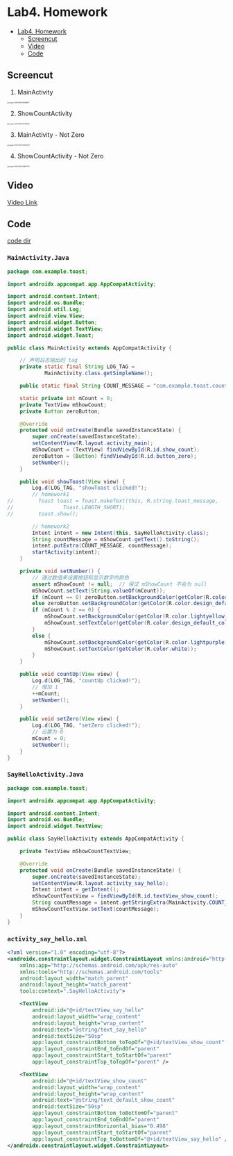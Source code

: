 # Lab4. Homework


- [Lab4. Homework](#lab4-homework)
  - [Screencut](#screencut)
  - [Video](#video)
  - [Code](#code)


## Screencut

1. MainActivity

<img src="../../../asset/Lab4/Practice/MainActivity_layout_homework.png" alt="image-20210402205658561" style="zoom:25%;" />

2. ShowCountActivity

<img src="../../../asset/Lab4/Practice/MainActivity_layout_homework_showcount.png" alt="image-20210402205742655" style="zoom:25%;" />

3. MainActivity - Not Zero

<img src="../../../asset/Lab4/Practice/MainActivity_layout_homework_not_0.png" alt="image-20210402205823933" style="zoom:25%;" />

4. ShowCountActivity - Not Zero

<img src="../../../asset/Lab4/Practice/MainActivity_layout_homework_not_0_showcount.png" alt="image-20210402205857774" style="zoom:25%;" />

## Video

[Video Link](./Lab4_homework.mov)

## Code

[code dir](./code)

### `MainActivity.Java`

```Java
package com.example.toast;

import androidx.appcompat.app.AppCompatActivity;

import android.content.Intent;
import android.os.Bundle;
import android.util.Log;
import android.view.View;
import android.widget.Button;
import android.widget.TextView;
import android.widget.Toast;

public class MainActivity extends AppCompatActivity {

    // 声明日志输出的 tag
    private static final String LOG_TAG =
            MainActivity.class.getSimpleName();

    public static final String COUNT_MESSAGE = "com.example.toast.count.message";

    static private int mCount = 0;
    private TextView mShowCount;
    private Button zeroButton;

    @Override
    protected void onCreate(Bundle savedInstanceState) {
        super.onCreate(savedInstanceState);
        setContentView(R.layout.activity_main);
        mShowCount = (TextView) findViewById(R.id.show_count);
        zeroButton = (Button) findViewById(R.id.button_zero);
        setNumber();
    }

    public void showToast(View view) {
        Log.d(LOG_TAG, "showToast clicked!");
        // homework1
//        Toast toast = Toast.makeText(this, R.string.toast_message,
//                Toast.LENGTH_SHORT);
//        toast.show();

        // homework2
        Intent intent = new Intent(this, SayHelloActivity.class);
        String countMessage = mShowCount.getText().toString();
        intent.putExtra(COUNT_MESSAGE, countMessage);
        startActivity(intent);
    }

    private void setNumber() {
        // 通过数值来设置按钮和显示数字的颜色
        assert mShowCount != null;  // 保证 mShowCount 不会为 null
        mShowCount.setText(String.valueOf(mCount));
        if (mCount == 0) zeroButton.setBackgroundColor(getColor(R.color.gray));
        else zeroButton.setBackgroundColor(getColor(R.color.design_default_color_primary));
        if (mCount % 2 == 0) {
            mShowCount.setBackgroundColor(getColor(R.color.lightyellow));
            mShowCount.setTextColor(getColor(R.color.design_default_color_primary));
        }
        else {
            mShowCount.setBackgroundColor(getColor(R.color.lightpurple));
            mShowCount.setTextColor(getColor(R.color.white));
        }
    }

    public void countUp(View view) {
        Log.d(LOG_TAG, "countUp clicked!");
        // 增加 1
        ++mCount;
        setNumber();
    }

    public void setZero(View view) {
        Log.d(LOG_TAG, "setZero clicked!");
        // 设置为 0
        mCount = 0;
        setNumber();
    }
}
```

### `SayHelloActivity.Java`

```Java
package com.example.toast;

import androidx.appcompat.app.AppCompatActivity;

import android.content.Intent;
import android.os.Bundle;
import android.widget.TextView;

public class SayHelloActivity extends AppCompatActivity {

    private TextView mShowCountTextView;

    @Override
    protected void onCreate(Bundle savedInstanceState) {
        super.onCreate(savedInstanceState);
        setContentView(R.layout.activity_say_hello);
        Intent intent = getIntent();
        mShowCountTextView = findViewById(R.id.textView_show_count);
        String countMessage = intent.getStringExtra(MainActivity.COUNT_MESSAGE);
        mShowCountTextView.setText(countMessage);
    }
}
```

### `activity_say_hello.xml`

```xml
<?xml version="1.0" encoding="utf-8"?>
<androidx.constraintlayout.widget.ConstraintLayout xmlns:android="http://schemas.android.com/apk/res/android"
    xmlns:app="http://schemas.android.com/apk/res-auto"
    xmlns:tools="http://schemas.android.com/tools"
    android:layout_width="match_parent"
    android:layout_height="match_parent"
    tools:context=".SayHelloActivity">

    <TextView
        android:id="@+id/textView_say_hello"
        android:layout_width="wrap_content"
        android:layout_height="wrap_content"
        android:text="@string/text_say_hello"
        android:textSize="50sp"
        app:layout_constraintBottom_toTopOf="@+id/textView_show_count"
        app:layout_constraintEnd_toEndOf="parent"
        app:layout_constraintStart_toStartOf="parent"
        app:layout_constraintTop_toTopOf="parent" />

    <TextView
        android:id="@+id/textView_show_count"
        android:layout_width="wrap_content"
        android:layout_height="wrap_content"
        android:text="@string/text_default_show_count"
        android:textSize="50sp"
        app:layout_constraintBottom_toBottomOf="parent"
        app:layout_constraintEnd_toEndOf="parent"
        app:layout_constraintHorizontal_bias="0.498"
        app:layout_constraintStart_toStartOf="parent"
        app:layout_constraintTop_toBottomOf="@+id/textView_say_hello" />
</androidx.constraintlayout.widget.ConstraintLayout>
```

